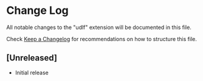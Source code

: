 # Change Log

All notable changes to the "udlf" extension will be documented in this file.

Check [Keep a Changelog](http://keepachangelog.com/) for recommendations on how to structure this file.

## [Unreleased]

- Initial release
